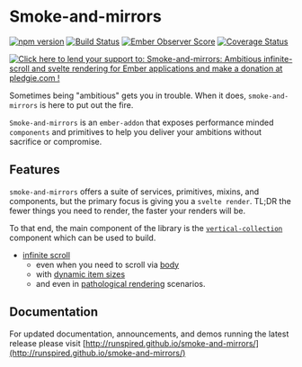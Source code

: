 Smoke-and-mirrors
=================

[![npm version](https://badge.fury.io/js/smoke-and-mirrors.svg)](http://badge.fury.io/js/smoke-and-mirrors)
[![Build Status](https://travis-ci.org/runspired/smoke-and-mirrors.svg)](https://travis-ci.org/runspired/smoke-and-mirrors)
[![Ember Observer Score](http://emberobserver.com/badges/smoke-and-mirrors.svg)](http://emberobserver.com/addons/smoke-and-mirrors)
[![Coverage Status](https://coveralls.io/repos/runspired/smoke-and-mirrors/badge.svg?branch=master&service=github)](https://coveralls.io/github/runspired/smoke-and-mirrors?branch=master)

<a href='https://pledgie.com/campaigns/30822'><img alt='Click here to lend your support to: Smoke-and-mirrors: Ambitious infinite-scroll and svelte rendering for Ember applications and make a donation at pledgie.com !' src='https://pledgie.com/campaigns/30822.png?skin_name=chrome' border='0' ></a>

Sometimes being "ambitious" gets you in trouble.  When it does, `smoke-and-mirrors` is here
to put out the fire.

`Smoke-and-mirrors` is an `ember-addon` that exposes performance minded `components` and primitives 
to help you deliver your ambitions without sacrifice or compromise.

## Features

 `smoke-and-mirrors` offers a suite of services, primitives, mixins, and components, but the primary focus is
 giving you a `svelte render`.  TL;DR the fewer things you need to render, the faster your renders will be.
 
 To that end, the main component of the library is the [`vertical-collection`](http://runspired.github.io/smoke-and-mirrors/#/available-components/vertical-collection) component which can be used to build.

 - [infinite scroll](http://runspired.github.io/smoke-and-mirrors/#/examples/infinite-scroll)
   - even when you need to scroll via [body](http://runspired.github.io/smoke-and-mirrors/#/examples/scrollable-body)
   - with [dynamic item sizes](http://runspired.github.io/smoke-and-mirrors/#/examples/flexible-layout)
   - and even in [pathological rendering](http://runspired.github.io/smoke-and-mirrors/#/examples/dbmon) scenarios.

## Documentation

For updated documentation, announcements, and demos running the latest release please 
visit [http://runspired.github.io/smoke-and-mirrors/](http://runspired.github.io/smoke-and-mirrors/)

